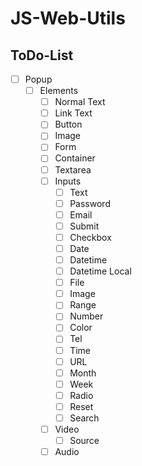 # JS-Web-Utils

## ToDo-List

- [ ] Popup
  - [ ] Elements
    - [ ] Normal Text
    - [ ] Link Text
    - [ ] Button
    - [ ] Image
    - [ ] Form
    - [ ] Container
    - [ ] Textarea
    - [ ] Inputs
      - [ ] Text
      - [ ] Password
      - [ ] Email
      - [ ] Submit
      - [ ] Checkbox
      - [ ] Date
      - [ ] Datetime
      - [ ] Datetime Local
      - [ ] File
      - [ ] Image
      - [ ] Range
      - [ ] Number
      - [ ] Color
      - [ ] Tel
      - [ ] Time
      - [ ] URL
      - [ ] Month
      - [ ] Week
      - [ ] Radio
      - [ ] Reset
      - [ ] Search
    - [ ] Video
      - [ ] Source
    - [ ] Audio
